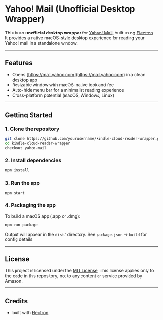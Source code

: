 # Yahoo! Mail (Unofficial Desktop Wrapper)

This is an **unofficial desktop wrapper** for [Yahoo! Mail](https://mail.yahoo.com),
built using [Electron](https://www.electronjs.org/). It provides a native
macOS-style desktop experience for reading your Yahoo! mail in a standalone window.

---

## Features

- Opens [https://mail.yahoo.com](https://mail.yahoo.com) in a clean desktop app
- Resizable window with macOS-native look and feel
- Auto-hide menu bar for a minimalist reading experience
- Cross-platform potential (macOS, Windows, Linux)

---

## Getting Started

### 1. Clone the repository

```bash
git clone https://github.com/yourusername/kindle-cloud-reader-wrapper.git
cd kindle-cloud-reader-wrapper
checkout yahoo-mail
```

### 2. Install dependencies

```bash
npm install
```

### 3. Run the app

```bash
npm start
```

### 4. Packaging the app

To build a macOS app (.app or .dmg):

```bash
npm run package
```

Output will appear in the `dist/` directory.
See `package.json` → `build` for config details.

---

## License

This project is licensed under the [MIT License](https://mit-license.org/).
This license applies only to the code in this repository, not to any content
or service provided by Amazon.

---

## Credits

- built with [Electron](https://www.electronjs.org/)
